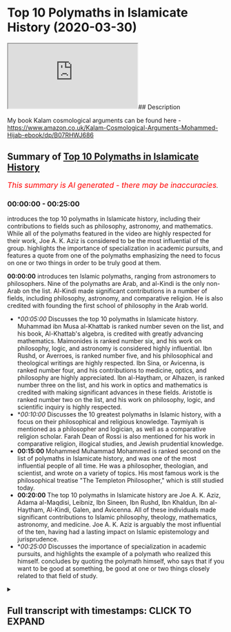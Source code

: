 # Top 10 Polymaths in Islamicate History (2020-03-30)

<iframe loading='lazy' allow='autoplay' src='https://www.youtube.com/embed/l6jwMzE5XaI'></iframe>## Description

My book Kalam cosmological arguments can be found here - https://www.amazon.co.uk/Kalam-Cosmological-Arguments-Mohammed-Hijab-ebook/dp/B07RHWJ686

## Summary of [Top 10 Polymaths in Islamicate History](https://www.youtube.com/watch?v=l6jwMzE5XaI)


*<span style="color:red; font-size:125%">This summary is AI generated - there may be inaccuracies</span>. [](/)*

### <a onclick="modifyYTiframeseektime('0')">00:00:00</a> - <a onclick="modifyYTiframeseektime('1500')">00:25:00</a>

introduces the top 10 polymaths in Islamicate history, including their contributions to fields such as philosophy, astronomy, and mathematics. While all of the polymaths featured in the video are highly respected for their work, Joe A. K. Aziz is considered to be the most influential of the group.  highlights the importance of specialization in academic pursuits, and features a quote from one of the polymaths emphasizing the need to focus on one or two things in order to be truly good at them.

**<a onclick="modifyYTiframeseektime('0')">00:00:00</a>**  introduces ten Islamic polymaths, ranging from astronomers to philosophers. Nine of the polymaths are Arab, and al-Kindi is the only non-Arab on the list. Al-Kindi made significant contributions in a number of fields, including philosophy, astronomy, and comparative religion. He is also credited with founding the first school of philosophy in the Arab world.
* **<a onclick="modifyYTiframeseektime('300')">00:05:00</a>* Discusses the top 10 polymaths in Islamicate history. Muhammad ibn Musa al-Khattab is ranked number seven on the list, and his book, Al-Khattab's algebra, is credited with greatly advancing mathematics. Maimonides is ranked number six, and his work on philosophy, logic, and astronomy is considered highly influential. Ibn Rushd, or Averroes, is ranked number five, and his philosophical and theological writings are highly respected. Ibn Sina, or Avicenna, is ranked number four, and his contributions to medicine, optics, and philosophy are highly appreciated. Ibn al-Haytham, or Alhazen, is ranked number three on the list, and his work in optics and mathematics is credited with making significant advances in these fields. Aristotle is ranked number two on the list, and his work on philosophy, logic, and scientific inquiry is highly respected.
* **<a onclick="modifyYTiframeseektime('600')">00:10:00</a>* Discusses the 10 greatest polymaths in Islamic history, with a focus on their philosophical and religious knowledge. Taymiyah is mentioned as a philosopher and logician, as well as a comparative religion scholar. Farah Dean of Rossi is also mentioned for his work in comparative religion, illogical studies, and Jewish prudential knowledge.
* **<a onclick="modifyYTiframeseektime('900')">00:15:00</a>** Mohammed Muhammad Mohammed is ranked second on the list of polymaths in Islamicate history, and was one of the most influential people of all time. He was a philosopher, theologian, and scientist, and wrote on a variety of topics. His most famous work is the philosophical treatise "The Templeton Philosopher," which is still studied today.
* **<a onclick="modifyYTiframeseektime('1200')">00:20:00</a>** The top 10 polymaths in Islamicate history are Joe A. K. Aziz, Adama al-Maqdisi, Leibniz, Ibn Sineen, Ibn Rushd, Ibn Khaldun, Ibn al-Haytham, Al-Kindi, Galen, and Avicenna. All of these individuals made significant contributions to Islamic philosophy, theology, mathematics, astronomy, and medicine. Joe A. K. Aziz is arguably the most influential of the ten, having had a lasting impact on Islamic epistemology and jurisprudence.
* **<a onclick="modifyYTiframeseektime('1500')">00:25:00</a>* Discusses the importance of specialization in academic pursuits, and highlights the example of a polymath who realized this himself.  concludes by quoting the polymath himself, who says that if you want to be good at something, be good at one or two things closely related to that field of study.

<details><summary><h2>Full transcript with timestamps: CLICK TO EXPAND</h2></summary>

<a onclick="modifyYTiframeseektime('0')">0:00:00</a> assalamualaikum warahmatullahi what I  
<a onclick="modifyYTiframeseektime('2')">0:00:02</a> care - how are you guys doing look who  
<a onclick="modifyYTiframeseektime('6')">0:00:06</a> I've been asking me to do reading lists  
<a onclick="modifyYTiframeseektime('7')">0:00:07</a> different kinds of reading lists for  
<a onclick="modifyYTiframeseektime('8')">0:00:08</a> recommended reading and one day I might  
<a onclick="modifyYTiframeseektime('11')">0:00:11</a> actually write a reading list and put it  
<a onclick="modifyYTiframeseektime('12')">0:00:12</a> on my website  
<a onclick="modifyYTiframeseektime('14')">0:00:14</a> Muhammad a not code at UK but today  
<a onclick="modifyYTiframeseektime('18')">0:00:18</a> what I wanted to do with you guys is  
<a onclick="modifyYTiframeseektime('19')">0:00:19</a> actually take you through ten islamic  
<a onclick="modifyYTiframeseektime('22')">0:00:22</a> eight polymaths that i think you should  
<a onclick="modifyYTiframeseektime('24')">0:00:24</a> know about and i'm putting them in  
<a onclick="modifyYTiframeseektime('25')">0:00:25</a> ranking order and why have I phrased it  
<a onclick="modifyYTiframeseektime('29')">0:00:29</a> in this way ten Islamic a Poli masters  
<a onclick="modifyYTiframeseektime('31')">0:00:31</a> because Islamic a is a area where  
<a onclick="modifyYTiframeseektime('34')">0:00:34</a> Islamic rule was dominant and sometimes  
<a onclick="modifyYTiframeseektime('39')">0:00:39</a> can refer to the Caliphate like for  
<a onclick="modifyYTiframeseektime('41')">0:00:41</a> example there are made rule or are  
<a onclick="modifyYTiframeseektime('43')">0:00:43</a> bested rule etc and so when I say  
<a onclick="modifyYTiframeseektime('47')">0:00:47</a> Islamic a polymaths it doesn't  
<a onclick="modifyYTiframeseektime('48')">0:00:48</a> necessarily mean that the people that  
<a onclick="modifyYTiframeseektime('51')">0:00:51</a> are being referenced must be Muslims I  
<a onclick="modifyYTiframeseektime('52')">0:00:52</a> mean or Arabs or anything like that it  
<a onclick="modifyYTiframeseektime('55')">0:00:55</a> just means that they were living under  
<a onclick="modifyYTiframeseektime('56')">0:00:56</a> that particular rule the Islamic eighth  
<a onclick="modifyYTiframeseektime('58')">0:00:58</a> rule and I'm mentioning these ten names  
<a onclick="modifyYTiframeseektime('61')">0:01:01</a> because I do think that they are the  
<a onclick="modifyYTiframeseektime('65')">0:01:05</a> polymath are you should know about  
<a onclick="modifyYTiframeseektime('67')">0:01:07</a> now when I say polymath I'm talking  
<a onclick="modifyYTiframeseektime('70')">0:01:10</a> about someone who has a special ism in  
<a onclick="modifyYTiframeseektime('73')">0:01:13</a> more than one discipline of study and  
<a onclick="modifyYTiframeseektime('76')">0:01:16</a> has actually had an influence in that  
<a onclick="modifyYTiframeseektime('79')">0:01:19</a> academic discipline and so this is  
<a onclick="modifyYTiframeseektime('82')">0:01:22</a> different to saying for example that you  
<a onclick="modifyYTiframeseektime('85')">0:01:25</a> are the most influential person or the  
<a onclick="modifyYTiframeseektime('87')">0:01:27</a> ten most influential people culturally  
<a onclick="modifyYTiframeseektime('89')">0:01:29</a> societally politically or economically  
<a onclick="modifyYTiframeseektime('90')">0:01:30</a> that's a different thing and so for this  
<a onclick="modifyYTiframeseektime('94')">0:01:34</a> reason I'm gonna not include obviously  
<a onclick="modifyYTiframeseektime('96')">0:01:36</a> the the Prophet Muhammad and their  
<a onclick="modifyYTiframeseektime('100')">0:01:40</a> Sahaba the Companions of the Prophet or  
<a onclick="modifyYTiframeseektime('103')">0:01:43</a> even the turbine for that matter if this  
<a onclick="modifyYTiframeseektime('106')">0:01:46</a> is strictly an academic exercise where  
<a onclick="modifyYTiframeseektime('109')">0:01:49</a> we look at using my subjective value  
<a onclick="modifyYTiframeseektime('113')">0:01:53</a> judgment of course ten of the people who  
<a onclick="modifyYTiframeseektime('116')">0:01:56</a> have contributed most to in my opinion  
<a onclick="modifyYTiframeseektime('119')">0:01:59</a> obviously too in that area and what I'm  
<a onclick="modifyYTiframeseektime('126')">0:02:06</a> not including in the area is sub-saharan  
<a onclick="modifyYTiframeseektime('128')">0:02:08</a> Africa and I'll be honest with you the  
<a onclick="modifyYTiframeseektime('129')">0:02:09</a> reason why is because I have very  
<a onclick="modifyYTiframeseektime('131')">0:02:11</a> limited knowledge of the area  
<a onclick="modifyYTiframeseektime('133')">0:02:13</a> likewise I'm not including China as  
<a onclick="modifyYTiframeseektime('135')">0:02:15</a> though obviously Islam spread to China  
<a onclick="modifyYTiframeseektime('139')">0:02:19</a> I'm not including it because once again  
<a onclick="modifyYTiframeseektime('142')">0:02:22</a> my knowledge is pretty much non-existent  
<a onclick="modifyYTiframeseektime('144')">0:02:24</a> in terms of Chinese coach I'm a cadet  
<a onclick="modifyYTiframeseektime('148')">0:02:28</a> academia et cetera on these on these  
<a onclick="modifyYTiframeseektime('150')">0:02:30</a> issues so let's get started before we  
<a onclick="modifyYTiframeseektime('154')">0:02:34</a> actually start listing my criteria for  
<a onclick="modifyYTiframeseektime('157')">0:02:37</a> subjective value judgment will be  
<a onclick="modifyYTiframeseektime('159')">0:02:39</a> basically influenced in as many distinct  
<a onclick="modifyYTiframeseektime('162')">0:02:42</a> fields of study as possible so let's  
<a onclick="modifyYTiframeseektime('165')">0:02:45</a> start that number 10 the my list is L  
<a onclick="modifyYTiframeseektime('168')">0:02:48</a> Bay ruining I bitterly was a Persian he  
<a onclick="modifyYTiframeseektime('172')">0:02:52</a> was a polymath and he basically  
<a onclick="modifyYTiframeseektime('175')">0:02:55</a> specialized in more than one field he  
<a onclick="modifyYTiframeseektime('177')">0:02:57</a> specialized in astronomy in geology he  
<a onclick="modifyYTiframeseektime('181')">0:03:01</a> wrote a book called Honolulu Massoud II  
<a onclick="modifyYTiframeseektime('183')">0:03:03</a> almost out his law which was basically  
<a onclick="modifyYTiframeseektime('186')">0:03:06</a> like an encyclopedia it was encyclopedia  
<a onclick="modifyYTiframeseektime('189')">0:03:09</a> of astronomy of engineering and so on  
<a onclick="modifyYTiframeseektime('193')">0:03:13</a> and so he wrote another book called fe @  
<a onclick="modifyYTiframeseektime('197')">0:03:17</a> fe masala sorry at the feem listen art  
<a onclick="modifyYTiframeseektime('202')">0:03:22</a> and Jim which is basically and the you  
<a onclick="modifyYTiframeseektime('204')">0:03:24</a> know understanding astrology and for  
<a onclick="modifyYTiframeseektime('206')">0:03:26</a> those people at that time I strongly gen  
<a onclick="modifyYTiframeseektime('208')">0:03:28</a> astronomy were very much interlinked but  
<a onclick="modifyYTiframeseektime('210')">0:03:30</a> it was not astrological as much as it  
<a onclick="modifyYTiframeseektime('214')">0:03:34</a> was that book is actually astronomical  
<a onclick="modifyYTiframeseektime('216')">0:03:36</a> the interesting thing about by Rooney is  
<a onclick="modifyYTiframeseektime('218')">0:03:38</a> that he was also a comparative religion  
<a onclick="modifyYTiframeseektime('220')">0:03:40</a> st went to india he spent time in india  
<a onclick="modifyYTiframeseektime('223')">0:03:43</a> and he was an ideology basically he did  
<a onclick="modifyYTiframeseektime('225')">0:03:45</a> a comparative religious study between  
<a onclick="modifyYTiframeseektime('227')">0:03:47</a> like quranic and islamic precepts and  
<a onclick="modifyYTiframeseektime('230')">0:03:50</a> obviously hindu precepts and i think he  
<a onclick="modifyYTiframeseektime('231')">0:03:51</a> was probably one of the first 1050  
<a onclick="modifyYTiframeseektime('235')">0:03:55</a> milady which is gregorian calendar so  
<a onclick="modifyYTiframeseektime('239')">0:03:59</a> this is a person who has had a profound  
<a onclick="modifyYTiframeseektime('242')">0:04:02</a> impact and the reason why i put him as  
<a onclick="modifyYTiframeseektime('244')">0:04:04</a> number 10 is because of the impact he's  
<a onclick="modifyYTiframeseektime('245')">0:04:05</a> had on astronomy in particular I mean  
<a onclick="modifyYTiframeseektime('247')">0:04:07</a> this guy even basically measured the  
<a onclick="modifyYTiframeseektime('250')">0:04:10</a> radius of the sort of circumference of  
<a onclick="modifyYTiframeseektime('255')">0:04:15</a> the other of the earth and came to about  
<a onclick="modifyYTiframeseektime('258')">0:04:18</a> 2% accuracy from current day numbers so  
<a onclick="modifyYTiframeseektime('262')">0:04:22</a> this guy was most certainly someone who  
<a onclick="modifyYTiframeseektime('265')">0:04:25</a> was influential more than one field he  
<a onclick="modifyYTiframeseektime('269')">0:04:29</a> was a comparative religion Asst he was  
<a onclick="modifyYTiframeseektime('272')">0:04:32</a> an astronomer geology geology expert and  
<a onclick="modifyYTiframeseektime('276')">0:04:36</a> so on  
<a onclick="modifyYTiframeseektime('277')">0:04:37</a> number nine is al Kindi al Kindi and we  
<a onclick="modifyYTiframeseektime('281')">0:04:41</a> used to fear hope in his heart al Kindi  
<a onclick="modifyYTiframeseektime('285')">0:04:45</a> a Saba al-kindi he died 873 ad and  
<a onclick="modifyYTiframeseektime('291')">0:04:51</a> basically he was seen as like you know  
<a onclick="modifyYTiframeseektime('295')">0:04:55</a> the father of philosophy for the Arabs  
<a onclick="modifyYTiframeseektime('298')">0:04:58</a> and he was an Arab one of the only that  
<a onclick="modifyYTiframeseektime('300')">0:05:00</a> we're gonna mention on this list and the  
<a onclick="modifyYTiframeseektime('305')">0:05:05</a> reason why I put him in this is because  
<a onclick="modifyYTiframeseektime('307')">0:05:07</a> to be honest he was even referenced by I  
<a onclick="modifyYTiframeseektime('310')">0:05:10</a> mean in terms of things like mathematics  
<a onclick="modifyYTiframeseektime('312')">0:05:12</a> he might not have been as prominent but  
<a onclick="modifyYTiframeseektime('315')">0:05:15</a> in terms of philosophy he was certainly  
<a onclick="modifyYTiframeseektime('316')">0:05:16</a> incredibly influential he had a massive  
<a onclick="modifyYTiframeseektime('320')">0:05:20</a> impact to only been seen on every sana  
<a onclick="modifyYTiframeseektime('322')">0:05:22</a> his ideas would trickle through to his  
<a onclick="modifyYTiframeseektime('325')">0:05:25</a> ideas he was a physician so he basically  
<a onclick="modifyYTiframeseektime('328')">0:05:28</a> done a lot of work in medicine and  
<a onclick="modifyYTiframeseektime('333')">0:05:33</a> actually he was referenced Bible Hatem  
<a onclick="modifyYTiframeseektime('335')">0:05:35</a> and after that some contribution to  
<a onclick="modifyYTiframeseektime('339')">0:05:39</a> optics as well so you can imagine this  
<a onclick="modifyYTiframeseektime('341')">0:05:41</a> person he's put his hand in so many jars  
<a onclick="modifyYTiframeseektime('343')">0:05:43</a> and has actually been influential or  
<a onclick="modifyYTiframeseektime('347')">0:05:47</a> almost all of them talk about influence  
<a onclick="modifyYTiframeseektime('351')">0:05:51</a> number eight is al Howard's me Muhammad  
<a onclick="modifyYTiframeseektime('353')">0:05:53</a> the new even more self cover is me and  
<a onclick="modifyYTiframeseektime('356')">0:05:56</a> basically you might know him already for  
<a onclick="modifyYTiframeseektime('359')">0:05:59</a> writing a book which is very well known  
<a onclick="modifyYTiframeseektime('362')">0:06:02</a> if you don't know it you'll know about  
<a onclick="modifyYTiframeseektime('364')">0:06:04</a> the result of it which is algebra in the  
<a onclick="modifyYTiframeseektime('367')">0:06:07</a> kitab or the book that he wrote as kid  
<a onclick="modifyYTiframeseektime('369')">0:06:09</a> al khattab Albertosaurus algebra 1 mu  
<a onclick="modifyYTiframeseektime('374')">0:06:14</a> kabbalah which is basically a  
<a onclick="modifyYTiframeseektime('376')">0:06:16</a> compendious book on calculations by  
<a onclick="modifyYTiframeseektime('379')">0:06:19</a> complete by completion and balancing  
<a onclick="modifyYTiframeseektime('381')">0:06:21</a> this is a book now basically he was  
<a onclick="modifyYTiframeseektime('383')">0:06:23</a> outlining quadratic expressions and all  
<a onclick="modifyYTiframeseektime('387')">0:06:27</a> these kind of things which we learn in  
<a onclick="modifyYTiframeseektime('388')">0:06:28</a> school nowadays and by the way these  
<a onclick="modifyYTiframeseektime('391')">0:06:31</a> you'll be surprised as to the effect  
<a onclick="modifyYTiframeseektime('393')">0:06:33</a> that algebra has had on the world in  
<a onclick="modifyYTiframeseektime('394')">0:06:34</a> terms of engineering like nowadays if  
<a onclick="modifyYTiframeseektime('396')">0:06:36</a> someone if you know someone doesn't  
<a onclick="modifyYTiframeseektime('398')">0:06:38</a> doing  
<a onclick="modifyYTiframeseektime('398')">0:06:38</a> University they have to go through a  
<a onclick="modifyYTiframeseektime('401')">0:06:41</a> rigorous like mathematical program where  
<a onclick="modifyYTiframeseektime('403')">0:06:43</a> they know their algebra very well  
<a onclick="modifyYTiframeseektime('405')">0:06:45</a> because any kind of engineering you'll  
<a onclick="modifyYTiframeseektime('407')">0:06:47</a> know will depend on algebraic  
<a onclick="modifyYTiframeseektime('409')">0:06:49</a> formulations so you a lot you probably  
<a onclick="modifyYTiframeseektime('413')">0:06:53</a> walking in the street and looking at  
<a onclick="modifyYTiframeseektime('414')">0:06:54</a> buildings or maybe riding an aeroplane  
<a onclick="modifyYTiframeseektime('416')">0:06:56</a> and not realize that the impact that  
<a onclick="modifyYTiframeseektime('418')">0:06:58</a> alcohol is me has had on that is  
<a onclick="modifyYTiframeseektime('422')">0:07:02</a> actually massive because algebra has  
<a onclick="modifyYTiframeseektime('425')">0:07:05</a> facilitated the way for people to be  
<a onclick="modifyYTiframeseektime('428')">0:07:08</a> able to operate in that way  
<a onclick="modifyYTiframeseektime('430')">0:07:10</a> number seven is Maimonides or most have  
<a onclick="modifyYTiframeseektime('433')">0:07:13</a> been my own now he was a jew but it was  
<a onclick="modifyYTiframeseektime('436')">0:07:16</a> a jewish jurist the philosopher logician  
<a onclick="modifyYTiframeseektime('437')">0:07:17</a> an astronomer but this man is seen as  
<a onclick="modifyYTiframeseektime('441')">0:07:21</a> probably the most influential scholar in  
<a onclick="modifyYTiframeseektime('445')">0:07:25</a> all of judaism after him in this column  
<a onclick="modifyYTiframeseektime('448')">0:07:28</a> the second Moses he is a polymath in the  
<a onclick="modifyYTiframeseektime('452')">0:07:32</a> sense that he actually wrote on  
<a onclick="modifyYTiframeseektime('453')">0:07:33</a> different issues he was a Jewish jurist  
<a onclick="modifyYTiframeseektime('456')">0:07:36</a> he's a philosopher logician and even an  
<a onclick="modifyYTiframeseektime('458')">0:07:38</a> astronomer you know so there's books  
<a onclick="modifyYTiframeseektime('460')">0:07:40</a> that he's written in Hebrew but also  
<a onclick="modifyYTiframeseektime('463')">0:07:43</a> mostly he's written in Arabic so he  
<a onclick="modifyYTiframeseektime('464')">0:07:44</a> wrote that and that hye-rin which is the  
<a onclick="modifyYTiframeseektime('467')">0:07:47</a> guide for look perplexed which is book  
<a onclick="modifyYTiframeseektime('469')">0:07:49</a> on logic and basically takes the kind of  
<a onclick="modifyYTiframeseektime('472')">0:07:52</a> same route as like Thomas Aquinas law  
<a onclick="modifyYTiframeseektime('476')">0:07:56</a> has a lien those individuals there where  
<a onclick="modifyYTiframeseektime('478')">0:07:58</a> you kind of systematic theology proving  
<a onclick="modifyYTiframeseektime('480')">0:08:00</a> God's existence and those kinds of  
<a onclick="modifyYTiframeseektime('482')">0:08:02</a> things he was incredibly influential and  
<a onclick="modifyYTiframeseektime('485')">0:08:05</a> probably the most influential Jewish  
<a onclick="modifyYTiframeseektime('486')">0:08:06</a> scholar of all times my poem is number  
<a onclick="modifyYTiframeseektime('490')">0:08:10</a> seven because obviously he lived and  
<a onclick="modifyYTiframeseektime('492')">0:08:12</a> within the Islamic the Islamic a if you  
<a onclick="modifyYTiframeseektime('495')">0:08:15</a> like and so his work flourished in the  
<a onclick="modifyYTiframeseektime('498')">0:08:18</a> context of Islamic rule  
<a onclick="modifyYTiframeseektime('501')">0:08:21</a> six is even hater know able hater will  
<a onclick="modifyYTiframeseektime('506')">0:08:26</a> be known for his book of optics now  
<a onclick="modifyYTiframeseektime('509')">0:08:29</a> really and truly the book of optics was  
<a onclick="modifyYTiframeseektime('511')">0:08:31</a> a massive breakthrough in the way we  
<a onclick="modifyYTiframeseektime('514')">0:08:34</a> perceived basically optics and he ran  
<a onclick="modifyYTiframeseektime('518')">0:08:38</a> experiments which he did in a systematic  
<a onclick="modifyYTiframeseektime('521')">0:08:41</a> and scientific way to try and basically  
<a onclick="modifyYTiframeseektime('526')">0:08:46</a> understand how optics work and how the  
<a onclick="modifyYTiframeseektime('529')">0:08:49</a> human eye works and he wrote a lot of  
<a onclick="modifyYTiframeseektime('532')">0:08:52</a> things and what really made him special  
<a onclick="modifyYTiframeseektime('534')">0:08:54</a> in addition to all these great  
<a onclick="modifyYTiframeseektime('536')">0:08:56</a> contributions to objects is actually his  
<a onclick="modifyYTiframeseektime('538')">0:08:58</a> contribution to what we would call today  
<a onclick="modifyYTiframeseektime('539')">0:08:59</a> as a philosophy of science because  
<a onclick="modifyYTiframeseektime('541')">0:09:01</a> really and truly what he did whilst he  
<a onclick="modifyYTiframeseektime('544')">0:09:04</a> was doing his science he wasn't just  
<a onclick="modifyYTiframeseektime('545')">0:09:05</a> thinking as many unfortunately  
<a onclick="modifyYTiframeseektime('547')">0:09:07</a> scientists do now when they go to the  
<a onclick="modifyYTiframeseektime('548')">0:09:08</a> laboratory about the systems but he was  
<a onclick="modifyYTiframeseektime('550')">0:09:10</a> thinking about how to refine the systems  
<a onclick="modifyYTiframeseektime('553')">0:09:13</a> itself and this is called the philosophy  
<a onclick="modifyYTiframeseektime('555')">0:09:15</a> of science so he has seen as kind of  
<a onclick="modifyYTiframeseektime('557')">0:09:17</a> like an architect for the philosophy of  
<a onclick="modifyYTiframeseektime('559')">0:09:19</a> science  
<a onclick="modifyYTiframeseektime('559')">0:09:19</a> he put conditions in place he saw what  
<a onclick="modifyYTiframeseektime('562')">0:09:22</a> would be appropriate what wouldn't be  
<a onclick="modifyYTiframeseektime('563')">0:09:23</a> appropriate cetera but in addition to  
<a onclick="modifyYTiframeseektime('566')">0:09:26</a> that he wrote about a standing of like  
<a onclick="modifyYTiframeseektime('568')">0:09:28</a> the history of these things like history  
<a onclick="modifyYTiframeseektime('572')">0:09:32</a> philosophy history of intellectuals I  
<a onclick="modifyYTiframeseektime('575')">0:09:35</a> wanted to do a same video like this but  
<a onclick="modifyYTiframeseektime('577')">0:09:37</a> for the Western world because one of the  
<a onclick="modifyYTiframeseektime('579')">0:09:39</a> people I definitely put on my top ten in  
<a onclick="modifyYTiframeseektime('581')">0:09:41</a> the Western world would be told me now  
<a onclick="modifyYTiframeseektime('582')">0:09:42</a> told him he basically wrote a book and  
<a onclick="modifyYTiframeseektime('585')">0:09:45</a> this book that told me he was in Helenus  
<a onclick="modifyYTiframeseektime('588')">0:09:48</a> he was a Hellenistic thinker yeah so he  
<a onclick="modifyYTiframeseektime('590')">0:09:50</a> exists at the same kind of time in the  
<a onclick="modifyYTiframeseektime('593')">0:09:53</a> Greek ancient Greek time where Aristotle  
<a onclick="modifyYTiframeseektime('595')">0:09:55</a> and those guys also existed and totally  
<a onclick="modifyYTiframeseektime('597')">0:09:57</a> basically had a very he had he had a  
<a onclick="modifyYTiframeseektime('601')">0:10:01</a> theory on geocentric geocentric models  
<a onclick="modifyYTiframeseektime('603')">0:10:03</a> where he basically pretty it was a but  
<a onclick="modifyYTiframeseektime('605')">0:10:05</a> basically was a working model on how he  
<a onclick="modifyYTiframeseektime('608')">0:10:08</a> thought basically the Sun goes around  
<a onclick="modifyYTiframeseektime('610')">0:10:10</a> the earth and but not only that but all  
<a onclick="modifyYTiframeseektime('611')">0:10:11</a> of the all of the planets go around the  
<a onclick="modifyYTiframeseektime('614')">0:10:14</a> earth and he had these kind of eccentric  
<a onclick="modifyYTiframeseektime('615')">0:10:15</a> circles etc this was part of Ptolemies  
<a onclick="modifyYTiframeseektime('618')">0:10:18</a> model but Ptolemies model his geocentric  
<a onclick="modifyYTiframeseektime('621')">0:10:21</a> model persisted for basically I would  
<a onclick="modifyYTiframeseektime('624')">0:10:24</a> say a millennium more than a millennium  
<a onclick="modifyYTiframeseektime('626')">0:10:26</a> after his death so everyone was going  
<a onclick="modifyYTiframeseektime('629')">0:10:29</a> along with this geocentric model all the  
<a onclick="modifyYTiframeseektime('630')">0:10:30</a> astronomers were using totem his work  
<a onclick="modifyYTiframeseektime('632')">0:10:32</a> that's why he would be action  
<a onclick="modifyYTiframeseektime('634')">0:10:34</a> even despite the fact that we would  
<a onclick="modifyYTiframeseektime('635')">0:10:35</a> consider him wrong now because of a  
<a onclick="modifyYTiframeseektime('637')">0:10:37</a> heliocentric model he'd be considered  
<a onclick="modifyYTiframeseektime('639')">0:10:39</a> one of the greatest thinkers of Western  
<a onclick="modifyYTiframeseektime('641')">0:10:41</a> history told him me however now if the  
<a onclick="modifyYTiframeseektime('645')">0:10:45</a> Haitham wrote a book which is translated  
<a onclick="modifyYTiframeseektime('648')">0:10:48</a> into English as the doubts concerning  
<a onclick="modifyYTiframeseektime('650')">0:10:50</a> Ptolemy and this is a lesson for us  
<a onclick="modifyYTiframeseektime('652')">0:10:52</a> because when basically people in the  
<a onclick="modifyYTiframeseektime('655')">0:10:55</a> Islamic Golden Age and this would be  
<a onclick="modifyYTiframeseektime('657')">0:10:57</a> considered the Islamic Golden Age but  
<a onclick="modifyYTiframeseektime('659')">0:10:59</a> when they started to doubt yeah when  
<a onclick="modifyYTiframeseektime('661')">0:11:01</a> they started to doubt and they started  
<a onclick="modifyYTiframeseektime('663')">0:11:03</a> to challenge prevailing Greek ideas that  
<a onclick="modifyYTiframeseektime('666')">0:11:06</a> is when they made their best and most  
<a onclick="modifyYTiframeseektime('668')">0:11:08</a> impressive innovative contributions in  
<a onclick="modifyYTiframeseektime('670')">0:11:10</a> all fields and it's a lesson to us  
<a onclick="modifyYTiframeseektime('673')">0:11:13</a> because nowadays we it's not even about  
<a onclick="modifyYTiframeseektime('675')">0:11:15</a> it's not even astronomical now we have  
<a onclick="modifyYTiframeseektime('677')">0:11:17</a> ideological things which we're afraid to  
<a onclick="modifyYTiframeseektime('679')">0:11:19</a> challenge things like second wave  
<a onclick="modifyYTiframeseektime('680')">0:11:20</a> feminism or things like liberalism or  
<a onclick="modifyYTiframeseektime('683')">0:11:23</a> things like communism in in a previous  
<a onclick="modifyYTiframeseektime('685')">0:11:25</a> time where those ideas are so pervasive  
<a onclick="modifyYTiframeseektime('688')">0:11:28</a> because they've been propounded by a  
<a onclick="modifyYTiframeseektime('690')">0:11:30</a> superpower military superpower that  
<a onclick="modifyYTiframeseektime('693')">0:11:33</a> we're afraid to challenge them but if  
<a onclick="modifyYTiframeseektime('695')">0:11:35</a> you think about will hate them here he's  
<a onclick="modifyYTiframeseektime('697')">0:11:37</a> challenging the only Greek ideas of a  
<a onclick="modifyYTiframeseektime('700')">0:11:40</a> philosophical perspective but he's  
<a onclick="modifyYTiframeseektime('701')">0:11:41</a> challenging Ptolemy told him is  
<a onclick="modifyYTiframeseektime('704')">0:11:44</a> astronomy which was seen as kind of like  
<a onclick="modifyYTiframeseektime('707')">0:11:47</a> an immutable philosophy or an  
<a onclick="modifyYTiframeseektime('709')">0:11:49</a> incorrigible philosophy or astronomy for  
<a onclick="modifyYTiframeseektime('712')">0:11:52</a> over four centuries people really had it  
<a onclick="modifyYTiframeseektime('715')">0:11:55</a> entrenched in their astronomical mine  
<a onclick="modifyYTiframeseektime('716')">0:11:56</a> and the cosmological image of the  
<a onclick="modifyYTiframeseektime('718')">0:11:58</a> universe was a geocentric one and they  
<a onclick="modifyYTiframeseektime('720')">0:12:00</a> used Toto me as the main academic you  
<a onclick="modifyYTiframeseektime('725')">0:12:05</a> know reasoning for that and his model of  
<a onclick="modifyYTiframeseektime('727')">0:12:07</a> eccentric revolutions of the planets and  
<a onclick="modifyYTiframeseektime('730')">0:12:10</a> he had a whole theory so the fact that  
<a onclick="modifyYTiframeseektime('733')">0:12:13</a> he did that was big and and that's why I  
<a onclick="modifyYTiframeseektime('737')">0:12:17</a> put him is number six number five is  
<a onclick="modifyYTiframeseektime('739')">0:12:19</a> folklore Dean arrazi now we're moving  
<a onclick="modifyYTiframeseektime('741')">0:12:21</a> away from Canada scientific aspects now  
<a onclick="modifyYTiframeseektime('743')">0:12:23</a> to more a theological aspects and a  
<a onclick="modifyYTiframeseektime('745')">0:12:25</a> philosophical aspects because faculty de  
<a onclick="modifyYTiframeseektime('747')">0:12:27</a> Rossi was not known as an astronomer or  
<a onclick="modifyYTiframeseektime('749')">0:12:29</a> you know a medical expert but he was  
<a onclick="modifyYTiframeseektime('753')">0:12:33</a> known as one of the main exegetes of  
<a onclick="modifyYTiframeseektime('756')">0:12:36</a> Islam actually his tough seer you know a  
<a onclick="modifyYTiframeseektime('759')">0:12:39</a> tough silly Kabir or the great  
<a onclick="modifyYTiframeseektime('762')">0:12:42</a> commentary is one the biggest and most  
<a onclick="modifyYTiframeseektime('764')">0:12:44</a> profound tefa seer of all times  
<a onclick="modifyYTiframeseektime('767')">0:12:47</a> Oh  
<a onclick="modifyYTiframeseektime('767')">0:12:47</a> basically exegetical works and in that  
<a onclick="modifyYTiframeseektime('770')">0:12:50</a> tough serie realized a lot of the  
<a onclick="modifyYTiframeseektime('772')">0:12:52</a> emphasis is on language which is why  
<a onclick="modifyYTiframeseektime('775')">0:12:55</a> it's very very fair for us to actually  
<a onclick="modifyYTiframeseektime('777')">0:12:57</a> consider him a linguist in addition as  
<a onclick="modifyYTiframeseektime('780')">0:13:00</a> being an XJ even though he didn't as far  
<a onclick="modifyYTiframeseektime('783')">0:13:03</a> as I know right any you know or he  
<a onclick="modifyYTiframeseektime('785')">0:13:05</a> didn't specialize in language in any  
<a onclick="modifyYTiframeseektime('787')">0:13:07</a> formal sense in the same way as someone  
<a onclick="modifyYTiframeseektime('789')">0:13:09</a> like maybe a see away oh I don't know as  
<a onclick="modifyYTiframeseektime('792')">0:13:12</a> I'm actually would have but in that same  
<a onclick="modifyYTiframeseektime('795')">0:13:15</a> vein though we have to look at his have  
<a onclick="modifyYTiframeseektime('797')">0:13:17</a> seen is very much linguistic so I would  
<a onclick="modifyYTiframeseektime('799')">0:13:19</a> consider him a linguist and exergy  
<a onclick="modifyYTiframeseektime('801')">0:13:21</a> a logician because he wrote katha  
<a onclick="modifyYTiframeseektime('804')">0:13:24</a> beautiful Kabir which is basically the  
<a onclick="modifyYTiframeseektime('806')">0:13:26</a> major book her on logic but he also  
<a onclick="modifyYTiframeseektime('808')">0:13:28</a> wrote many works in philosophy and  
<a onclick="modifyYTiframeseektime('811')">0:13:31</a> philosophical kind of theology if you  
<a onclick="modifyYTiframeseektime('813')">0:13:33</a> like as well oh he could even argues he  
<a onclick="modifyYTiframeseektime('816')">0:13:36</a> would refer to as that philosophy of  
<a onclick="modifyYTiframeseektime('818')">0:13:38</a> religion so these things here fast road  
<a onclick="modifyYTiframeseektime('821')">0:13:41</a> Dean of Rossi was one of the most  
<a onclick="modifyYTiframeseektime('823')">0:13:43</a> profound and influential scholars to the  
<a onclick="modifyYTiframeseektime('826')">0:13:46</a> extent whereby actually his kind of  
<a onclick="modifyYTiframeseektime('828')">0:13:48</a> credo ideas are still being used and  
<a onclick="modifyYTiframeseektime('830')">0:13:50</a> propounded nowadays in Metairie and  
<a onclick="modifyYTiframeseektime('832')">0:13:52</a> ashari circles much to the credit of  
<a onclick="modifyYTiframeseektime('835')">0:13:55</a> Rossi so most of the kind of credo  
<a onclick="modifyYTiframeseektime('839')">0:13:59</a> ammunition used nowadays in a polemical  
<a onclick="modifyYTiframeseektime('842')">0:14:02</a> sense goes back to Farah Dean of Rossi  
<a onclick="modifyYTiframeseektime('845')">0:14:05</a> I'm talking about pilaris ism number  
<a onclick="modifyYTiframeseektime('847')">0:14:07</a> four is even taymiyah himself now once  
<a onclick="modifyYTiframeseektime('851')">0:14:11</a> again he's not is not really a he's not  
<a onclick="modifyYTiframeseektime('853')">0:14:13</a> known for his astronomy he's not known  
<a onclick="modifyYTiframeseektime('855')">0:14:15</a> for his medical knowledge but he is  
<a onclick="modifyYTiframeseektime('857')">0:14:17</a> known for his Jewish Prudential  
<a onclick="modifyYTiframeseektime('858')">0:14:18</a> knowledge his philosophical knowledge  
<a onclick="modifyYTiframeseektime('859')">0:14:19</a> his logical knowledge and his  
<a onclick="modifyYTiframeseektime('861')">0:14:21</a> comparative religion knowledge so I  
<a onclick="modifyYTiframeseektime('863')">0:14:23</a> would consider him yes a comparative  
<a onclick="modifyYTiframeseektime('865')">0:14:25</a> religion it's because of his Katti batti  
<a onclick="modifyYTiframeseektime('867')">0:14:27</a> are bizarre here which was one of the  
<a onclick="modifyYTiframeseektime('869')">0:14:29</a> most comprehensive and impressive works  
<a onclick="modifyYTiframeseektime('871')">0:14:31</a> which is the kind of the correct reply  
<a onclick="modifyYTiframeseektime('874')">0:14:34</a> to the Christians  
<a onclick="modifyYTiframeseektime('876')">0:14:36</a> it's a polemical work against the  
<a onclick="modifyYTiframeseektime('878')">0:14:38</a> Christian presuppositions but it is one  
<a onclick="modifyYTiframeseektime('880')">0:14:40</a> which shows a high level especially for  
<a onclick="modifyYTiframeseektime('882')">0:14:42</a> that time of research yeah done you know  
<a onclick="modifyYTiframeseektime('887')">0:14:47</a> in terms of Christianity  
<a onclick="modifyYTiframeseektime('889')">0:14:49</a> now he's different to Albert you obey  
<a onclick="modifyYTiframeseektime('890')">0:14:50</a> Rooney because L by Rory was also  
<a onclick="modifyYTiframeseektime('891')">0:14:51</a> comparative religion aspo he but advair  
<a onclick="modifyYTiframeseektime('894')">0:14:54</a> only makes it very clear when he's  
<a onclick="modifyYTiframeseektime('895')">0:14:55</a> talking about his in his  
<a onclick="modifyYTiframeseektime('897')">0:14:57</a> in the illogical studies that actually  
<a onclick="modifyYTiframeseektime('899')">0:14:59</a> I'm not here to try and you know  
<a onclick="modifyYTiframeseektime('901')">0:15:01</a> disprove the Hindu ideas  
<a onclick="modifyYTiframeseektime('903')">0:15:03</a> he said I'm trying to just do an  
<a onclick="modifyYTiframeseektime('905')">0:15:05</a> objective review whereas obviously  
<a onclick="modifyYTiframeseektime('907')">0:15:07</a> wouldn't a mere comes from a multiple  
<a onclick="modifyYTiframeseektime('908')">0:15:08</a> polemical stance but both are academic  
<a onclick="modifyYTiframeseektime('910')">0:15:10</a> both find academic vantage points I mean  
<a onclick="modifyYTiframeseektime('913')">0:15:13</a> you can do either and still be a  
<a onclick="modifyYTiframeseektime('915')">0:15:15</a> comparative religion estudar than 13:28  
<a onclick="modifyYTiframeseektime('919')">0:15:19</a> and basically the interesting thing  
<a onclick="modifyYTiframeseektime('920')">0:15:20</a> about Minh tamiya he's about seven  
<a onclick="modifyYTiframeseektime('922')">0:15:22</a> hundred years after the Prophet Muhammad  
<a onclick="modifyYTiframeseektime('923')">0:15:23</a> and seven hundred years before us  
<a onclick="modifyYTiframeseektime('925')">0:15:25</a> so his slap-bang in the middle of the  
<a onclick="modifyYTiframeseektime('928')">0:15:28</a> historical timeline in terms of where he  
<a onclick="modifyYTiframeseektime('930')">0:15:30</a> stands  
<a onclick="modifyYTiframeseektime('931')">0:15:31</a> another thing about him is that his the  
<a onclick="modifyYTiframeseektime('933')">0:15:33</a> production of scholars that he's  
<a onclick="modifyYTiframeseektime('934')">0:15:34</a> produced is something quite amazing so  
<a onclick="modifyYTiframeseektime('937')">0:15:37</a> he's produced scholars like him hyemi  
<a onclick="modifyYTiframeseektime('939')">0:15:39</a> josiya even kathira there be a Missy you  
<a onclick="modifyYTiframeseektime('942')">0:15:42</a> know even muffler and the list goes on  
<a onclick="modifyYTiframeseektime('944')">0:15:44</a> and on so his influence you know it  
<a onclick="modifyYTiframeseektime('947')">0:15:47</a> stretches a long time into our present  
<a onclick="modifyYTiframeseektime('951')">0:15:51</a> day and why this is why I put him as  
<a onclick="modifyYTiframeseektime('952')">0:15:52</a> number four because he's still  
<a onclick="modifyYTiframeseektime('954')">0:15:54</a> influential just like Muslim in my own  
<a onclick="modifyYTiframeseektime('955')">0:15:55</a> but you could say only demographically  
<a onclick="modifyYTiframeseektime('958')">0:15:58</a> more influential scale because Muslim  
<a onclick="modifyYTiframeseektime('963')">0:16:03</a> Sudanese and in particular Salafism  
<a onclick="modifyYTiframeseektime('965')">0:16:05</a> because he's really influenced salafism  
<a onclick="modifyYTiframeseektime('967')">0:16:07</a> are more numerous and number than than  
<a onclick="modifyYTiframeseektime('970')">0:16:10</a> the Jewish community the entire Jewish  
<a onclick="modifyYTiframeseektime('973')">0:16:13</a> community in fact so his his  
<a onclick="modifyYTiframeseektime('976')">0:16:16</a> contribution is massive and he's still  
<a onclick="modifyYTiframeseektime('979')">0:16:19</a> being referenced today in almost all  
<a onclick="modifyYTiframeseektime('981')">0:16:21</a> theological and academics if you don't  
<a onclick="modifyYTiframeseektime('982')">0:16:22</a> know Herman taymiyah was you should know  
<a onclick="modifyYTiframeseektime('984')">0:16:24</a> because he is most certainly one of the  
<a onclick="modifyYTiframeseektime('988')">0:16:28</a> most influential men in history actually  
<a onclick="modifyYTiframeseektime('990')">0:16:30</a> to be honest so I've put him as number  
<a onclick="modifyYTiframeseektime('993')">0:16:33</a> four there number three is even rushed  
<a onclick="modifyYTiframeseektime('995')">0:16:35</a> now Abel rose to you by arguing ok how  
<a onclick="modifyYTiframeseektime('997')">0:16:37</a> can you put in rush before Bentham Mia  
<a onclick="modifyYTiframeseektime('999')">0:16:39</a> maybe a you know hardcore Soloff is  
<a onclick="modifyYTiframeseektime('1001')">0:16:41</a> watching  
<a onclick="modifyYTiframeseektime('1003')">0:16:43</a> as a higher level than they've been  
<a onclick="modifyYTiframeseektime('1005')">0:16:45</a> Tamia and look this shows you this and  
<a onclick="modifyYTiframeseektime('1006')">0:16:46</a> this shows you I said this in be quite a  
<a onclick="modifyYTiframeseektime('1007')">0:16:47</a> placement brother because right now I'm  
<a onclick="modifyYTiframeseektime('1010')">0:16:50</a> not making in a credo point now soldiers  
<a onclick="modifyYTiframeseektime('1011')">0:16:51</a> in the beginning I put a Jew in this top  
<a onclick="modifyYTiframeseektime('1015')">0:16:55</a> 10 and I'm not making a point of creed  
<a onclick="modifyYTiframeseektime('1018')">0:16:58</a> or not trying to muddy call it succumb  
<a onclick="modifyYTiframeseektime('1024')">0:17:04</a> to my denominational urges right now I'm  
<a onclick="modifyYTiframeseektime('1026')">0:17:06</a> just you know making a point of  
<a onclick="modifyYTiframeseektime('1029')">0:17:09</a> objective reality rushed is there is why  
<a onclick="modifyYTiframeseektime('1032')">0:17:12</a> I put him as number three is because of  
<a onclick="modifyYTiframeseektime('1034')">0:17:14</a> his contribution to so many different  
<a onclick="modifyYTiframeseektime('1037')">0:17:17</a> fields including philosophy theology  
<a onclick="modifyYTiframeseektime('1039')">0:17:19</a> medicine astronomy mathematics fit which  
<a onclick="modifyYTiframeseektime('1044')">0:17:24</a> is Islamic jurisprudence and so on and  
<a onclick="modifyYTiframeseektime('1046')">0:17:26</a> so forth he wrote Baudette and washed  
<a onclick="modifyYTiframeseektime('1047')">0:17:27</a> ahead which is something by the way that  
<a onclick="modifyYTiframeseektime('1051')">0:17:31</a> is studied in medina university which is  
<a onclick="modifyYTiframeseektime('1053')">0:17:33</a> a conservative university so  
<a onclick="modifyYTiframeseektime('1056')">0:17:36</a> quote-unquote conservative but bedazzled  
<a onclick="modifyYTiframeseektime('1058')">0:17:38</a> mooster hey this is well known but he  
<a onclick="modifyYTiframeseektime('1061')">0:17:41</a> also wrote a cool yet first tip which is  
<a onclick="modifyYTiframeseektime('1063')">0:17:43</a> basically the comprehensive knowledge of  
<a onclick="modifyYTiframeseektime('1066')">0:17:46</a> medicine so for him to do both of those  
<a onclick="modifyYTiframeseektime('1068')">0:17:48</a> things there that's really for me is  
<a onclick="modifyYTiframeseektime('1071')">0:17:51</a> asked astonishing that he could actually  
<a onclick="modifyYTiframeseektime('1073')">0:17:53</a> have contributions like this  
<a onclick="modifyYTiframeseektime('1074')">0:17:54</a> unfortunately a lot of his astronomical  
<a onclick="modifyYTiframeseektime('1076')">0:17:56</a> stuff hasn't survived but we know that  
<a onclick="modifyYTiframeseektime('1078')">0:17:58</a> he was part of a movement that was  
<a onclick="modifyYTiframeseektime('1080')">0:18:00</a> casting aspersion on old Telemachus  
<a onclick="modifyYTiframeseektime('1084')">0:18:04</a> centricity and though he's like I  
<a onclick="modifyYTiframeseektime('1087')">0:18:07</a> haven't seen many of his muscle taught  
<a onclick="modifyYTiframeseektime('1089')">0:18:09</a> or his manuscripts maybe they haven't  
<a onclick="modifyYTiframeseektime('1091')">0:18:11</a> been miss catalogs or something but in  
<a onclick="modifyYTiframeseektime('1093')">0:18:13</a> astronomy he's been referenced by all  
<a onclick="modifyYTiframeseektime('1095')">0:18:15</a> the other astronomers you know his time  
<a onclick="modifyYTiframeseektime('1097')">0:18:17</a> in the Golden Age and he's seen as in  
<a onclick="modifyYTiframeseektime('1099')">0:18:19</a> that movement to push back against the  
<a onclick="modifyYTiframeseektime('1102')">0:18:22</a> tone of make series despite the fact  
<a onclick="modifyYTiframeseektime('1106')">0:18:26</a> that he was a great commentator for  
<a onclick="modifyYTiframeseektime('1108')">0:18:28</a> Aristotle in fact he was referred to as  
<a onclick="modifyYTiframeseektime('1109')">0:18:29</a> the commentator you know for Aristotle  
<a onclick="modifyYTiframeseektime('1112')">0:18:32</a> so he was here ought to have that effort  
<a onclick="modifyYTiframeseektime('1114')">0:18:34</a> which obviously is a response to has a  
<a onclick="modifyYTiframeseektime('1116')">0:18:36</a> least Hamilton philosopher he didn't  
<a onclick="modifyYTiframeseektime('1119')">0:18:39</a> disagree with as Elian every point but  
<a onclick="modifyYTiframeseektime('1121')">0:18:41</a> that's another massive philosophical  
<a onclick="modifyYTiframeseektime('1123')">0:18:43</a> work which shows you the depth of his  
<a onclick="modifyYTiframeseektime('1125')">0:18:45</a> knowledge in that field so for those  
<a onclick="modifyYTiframeseektime('1127')">0:18:47</a> reasons because he was one of the few  
<a onclick="modifyYTiframeseektime('1129')">0:18:49</a> people that could be good in science and  
<a onclick="modifyYTiframeseektime('1131')">0:18:51</a> good and social science I had to put him  
<a onclick="modifyYTiframeseektime('1133')">0:18:53</a> as number three  
<a onclick="modifyYTiframeseektime('1135')">0:18:55</a> because this is about polymaths how much  
<a onclick="modifyYTiframeseektime('1137')">0:18:57</a> of a polymath you are okay now become  
<a onclick="modifyYTiframeseektime('1139')">0:18:59</a> number two el Ezeli and Muhammad as then  
<a onclick="modifyYTiframeseektime('1142')">0:19:02</a> Mohammed Mohammed Mohammed in to seal  
<a onclick="modifyYTiframeseektime('1145')">0:19:05</a> has early um-hum and the year he died is  
<a onclick="modifyYTiframeseektime('1149')">0:19:09</a> gonna be memorable for all because I see  
<a onclick="modifyYTiframeseektime('1151')">0:19:11</a> a 1 1 1 1 log percent more time yes year  
<a onclick="modifyYTiframeseektime('1155')">0:19:15</a> 1 1 1 1 and he was one of the most  
<a onclick="modifyYTiframeseektime('1157')">0:19:17</a> prominent and influential I mean you can  
<a onclick="modifyYTiframeseektime('1160')">0:19:20</a> he is one of the most influential people  
<a onclick="modifyYTiframeseektime('1162')">0:19:22</a> all time yeah trust me he was a polymath  
<a onclick="modifyYTiframeseektime('1168')">0:19:28</a> he wrote on philosophy theology  
<a onclick="modifyYTiframeseektime('1172')">0:19:32</a> jurisprudence and he knew about  
<a onclick="modifyYTiframeseektime('1173')">0:19:33</a> mathematics now once again if he did  
<a onclick="modifyYTiframeseektime('1178')">0:19:38</a> there is what I haven't put him as  
<a onclick="modifyYTiframeseektime('1180')">0:19:40</a> number one is because he didn't write on  
<a onclick="modifyYTiframeseektime('1182')">0:19:42</a> only astronomical sciences on on physics  
<a onclick="modifyYTiframeseektime('1186')">0:19:46</a> etc was the number number one person  
<a onclick="modifyYTiframeseektime('1188')">0:19:48</a> that I'm gonna mention they'd do those  
<a onclick="modifyYTiframeseektime('1190')">0:19:50</a> things he wrote a Templeton philosopher  
<a onclick="modifyYTiframeseektime('1193')">0:19:53</a> which is probably one of the most well  
<a onclick="modifyYTiframeseektime('1194')">0:19:54</a> known works a hero which is the  
<a onclick="modifyYTiframeseektime('1195')">0:19:55</a> Inquisitor philosophers but he also  
<a onclick="modifyYTiframeseektime('1197')">0:19:57</a> wrote something like a most as far and  
<a onclick="modifyYTiframeseektime('1199')">0:19:59</a> most Asif Asif book and his teacher  
<a onclick="modifyYTiframeseektime('1203')">0:20:03</a> l.joe a knee he wrote another book on a  
<a onclick="modifyYTiframeseektime('1207')">0:20:07</a> sulphate which basically Mustapha is I  
<a onclick="modifyYTiframeseektime('1209')">0:20:09</a> would say is a refined version of and it  
<a onclick="modifyYTiframeseektime('1213')">0:20:13</a> was tossed father a surly book with this  
<a onclick="modifyYTiframeseektime('1215')">0:20:15</a> Asura fifth book the hero has such a  
<a onclick="modifyYTiframeseektime('1219')">0:20:19</a> lasting impact I even went into humbly  
<a onclick="modifyYTiframeseektime('1221')">0:20:21</a> circles obviously someone like him nope  
<a onclick="modifyYTiframeseektime('1223')">0:20:23</a> Adama  
<a onclick="modifyYTiframeseektime('1224')">0:20:24</a> alma courtesy heroes never known another  
<a onclick="modifyYTiframeseektime('1229')">0:20:29</a> which is another holy textbook it's very  
<a onclick="modifyYTiframeseektime('1232')">0:20:32</a> much connected to al Mustafa and if you  
<a onclick="modifyYTiframeseektime('1235')">0:20:35</a> look at the first manuscripts I ignored  
<a onclick="modifyYTiframeseektime('1237')">0:20:37</a> my role in terms of another it had an  
<a onclick="modifyYTiframeseektime('1240')">0:20:40</a> epistemological  
<a onclick="modifyYTiframeseektime('1242')">0:20:42</a> preamble if you like so in the beginning  
<a onclick="modifyYTiframeseektime('1245')">0:20:45</a> of almost as far along as le revised  
<a onclick="modifyYTiframeseektime('1248')">0:20:48</a> epistemology which is basically a  
<a onclick="modifyYTiframeseektime('1251')">0:20:51</a> philosophical sub-branch even up Adama  
<a onclick="modifyYTiframeseektime('1253')">0:20:53</a> and his because basically I wrote was  
<a onclick="modifyYTiframeseektime('1255')">0:20:55</a> another is I would say is an  
<a onclick="modifyYTiframeseektime('1257')">0:20:57</a> abbreviation or some kind of  
<a onclick="modifyYTiframeseektime('1258')">0:20:58</a> condensation of condensed version sorry  
<a onclick="modifyYTiframeseektime('1261')">0:21:01</a> of almost a song he also left that in  
<a onclick="modifyYTiframeseektime('1265')">0:21:05</a> but then there was a bit of a kind of  
<a onclick="modifyYTiframeseektime('1268')">0:21:08</a> backlash and humbly circles having said  
<a onclick="modifyYTiframeseektime('1270')">0:21:10</a> that though he has such an impact on  
<a onclick="modifyYTiframeseektime('1274')">0:21:14</a> basically us all because a soul elf it  
<a onclick="modifyYTiframeseektime('1276')">0:21:16</a> is very much connected to logical  
<a onclick="modifyYTiframeseektime('1279')">0:21:19</a> precepts and so alphas early alphas  
<a onclick="modifyYTiframeseektime('1283')">0:21:23</a> early has has an impact on that had an  
<a onclick="modifyYTiframeseektime('1286')">0:21:26</a> impact on Islamic philosophy from that's  
<a onclick="modifyYTiframeseektime('1288')">0:21:28</a> kind of replied to the philosophers book  
<a onclick="modifyYTiframeseektime('1290')">0:21:30</a> hero and obviously he was a chef I and  
<a onclick="modifyYTiframeseektime('1294')">0:21:34</a> jurisprudence he was a master of that as  
<a onclick="modifyYTiframeseektime('1296')">0:21:36</a> well he was also of Persian origin which  
<a onclick="modifyYTiframeseektime('1298')">0:21:38</a> shows us that this list is dominated by  
<a onclick="modifyYTiframeseektime('1301')">0:21:41</a> the Persians talking about someone who's  
<a onclick="modifyYTiframeseektime('1303')">0:21:43</a> of Persian origin and someone who's had  
<a onclick="modifyYTiframeseektime('1305')">0:21:45</a> a massive impact unfortunately not  
<a onclick="modifyYTiframeseektime('1308')">0:21:48</a> someone who has an emetic fear of I'm  
<a onclick="modifyYTiframeseektime('1311')">0:21:51</a> not saying that's unfortunate in a sense  
<a onclick="modifyYTiframeseektime('1312')">0:21:52</a> it's a wrong take fear  
<a onclick="modifyYTiframeseektime('1313')">0:21:53</a> it's just unfortunate i he fell into  
<a onclick="modifyYTiframeseektime('1316')">0:21:56</a> these mistakes of takfeer eben cena who  
<a onclick="modifyYTiframeseektime('1320')">0:22:00</a> died 10:37 he's number one in my opinion  
<a onclick="modifyYTiframeseektime('1322')">0:22:02</a> and the reason why he's clearly not a  
<a onclick="modifyYTiframeseektime('1324')">0:22:04</a> head and shoulders in terms of being a  
<a onclick="modifyYTiframeseektime('1326')">0:22:06</a> polymath above everybody else is because  
<a onclick="modifyYTiframeseektime('1329')">0:22:09</a> frankly he was able to contribute more  
<a onclick="modifyYTiframeseektime('1332')">0:22:12</a> to all of the other sub branches that  
<a onclick="modifyYTiframeseektime('1334')">0:22:14</a> anyone else had been able to do that  
<a onclick="modifyYTiframeseektime('1336')">0:22:16</a> seriously it's been able to contribute  
<a onclick="modifyYTiframeseektime('1338')">0:22:18</a> to things like astronomy and philosophy  
<a onclick="modifyYTiframeseektime('1343')">0:22:23</a> to a high high level obviously my book  
<a onclick="modifyYTiframeseektime('1346')">0:22:26</a> that I wrote Kalam cosmological  
<a onclick="modifyYTiframeseektime('1348')">0:22:28</a> arguments which is available online I  
<a onclick="modifyYTiframeseektime('1350')">0:22:30</a> spent a lot of time on it but Xena  
<a onclick="modifyYTiframeseektime('1352')">0:22:32</a> and the reason why my opinion is because  
<a onclick="modifyYTiframeseektime('1354')">0:22:34</a> everyone else learned from him even as I  
<a onclick="modifyYTiframeseektime('1356')">0:22:36</a> Lee who attacked him I I think he  
<a onclick="modifyYTiframeseektime('1358')">0:22:38</a> basically is very clear that he agrees  
<a onclick="modifyYTiframeseektime('1360')">0:22:40</a> with him or so many things even in  
<a onclick="modifyYTiframeseektime('1362')">0:22:42</a> potamia who attacks him you he'll see  
<a onclick="modifyYTiframeseektime('1365')">0:22:45</a> that you know he agrees with him and  
<a onclick="modifyYTiframeseektime('1367')">0:22:47</a> what they do what even taymir does and  
<a onclick="modifyYTiframeseektime('1369')">0:22:49</a> what has led us is they try basically  
<a onclick="modifyYTiframeseektime('1373')">0:22:53</a> and create to to Civ even seen as  
<a onclick="modifyYTiframeseektime('1376')">0:22:56</a> arguments for the existence of God for  
<a onclick="modifyYTiframeseektime('1378')">0:22:58</a> example into kind of like a channel of  
<a onclick="modifyYTiframeseektime('1382')">0:23:02</a> Orthodoxy obviously in potamia was like  
<a onclick="modifyYTiframeseektime('1385')">0:23:05</a> humble I what would call Salafi today  
<a onclick="modifyYTiframeseektime('1388')">0:23:08</a> like where as Ezeli was more sorry yeah  
<a onclick="modifyYTiframeseektime('1393')">0:23:13</a> so both of those had slightly different  
<a onclick="modifyYTiframeseektime('1396')">0:23:16</a> schools of credo thought but both of  
<a onclick="modifyYTiframeseektime('1399')">0:23:19</a> them did the same kind of thing for  
<a onclick="modifyYTiframeseektime('1401')">0:23:21</a> respective schools of thought which is  
<a onclick="modifyYTiframeseektime('1402')">0:23:22</a> to sift through the ideas of Ivan Cena  
<a onclick="modifyYTiframeseektime('1405')">0:23:25</a> and to clean up basically according to  
<a onclick="modifyYTiframeseektime('1408')">0:23:28</a> the principles the particular school of  
<a onclick="modifyYTiframeseektime('1410')">0:23:30</a> thought that they came from and then to  
<a onclick="modifyYTiframeseektime('1412')">0:23:32</a> churn out what would be the most you  
<a onclick="modifyYTiframeseektime('1415')">0:23:35</a> know the strongest arguments and most  
<a onclick="modifyYTiframeseektime('1417')">0:23:37</a> crudely compatible arguments but his  
<a onclick="modifyYTiframeseektime('1420')">0:23:40</a> effect on on Islamic or on on Kalam  
<a onclick="modifyYTiframeseektime('1423')">0:23:43</a> basically which is the idea of argument  
<a onclick="modifyYTiframeseektime('1427')">0:23:47</a> for first principles and so on has been  
<a onclick="modifyYTiframeseektime('1429')">0:23:49</a> by far the most impactful so and he  
<a onclick="modifyYTiframeseektime('1435')">0:23:55</a> wrote a book called ashy fair which I  
<a onclick="modifyYTiframeseektime('1436')">0:23:56</a> mean his his work on medicine yeah is  
<a onclick="modifyYTiframeseektime('1440')">0:24:00</a> incredible for the time and his work of  
<a onclick="modifyYTiframeseektime('1443')">0:24:03</a> medicine was translated and useful for  
<a onclick="modifyYTiframeseektime('1445')">0:24:05</a> the next five or six hundred seven  
<a onclick="modifyYTiframeseektime('1446')">0:24:06</a> hundred years it shows you this the  
<a onclick="modifyYTiframeseektime('1448')">0:24:08</a> level of this guy's ability to  
<a onclick="modifyYTiframeseektime('1451')">0:24:11</a> specialize in more than one field was  
<a onclick="modifyYTiframeseektime('1453')">0:24:13</a> something which was you won't find in  
<a onclick="modifyYTiframeseektime('1455')">0:24:15</a> every generation now the question is  
<a onclick="modifyYTiframeseektime('1458')">0:24:18</a> what do we learn from all of this what  
<a onclick="modifyYTiframeseektime('1460')">0:24:20</a> we learn is that being a polymath is not  
<a onclick="modifyYTiframeseektime('1462')">0:24:22</a> an easy Enterprise and the importance of  
<a onclick="modifyYTiframeseektime('1465')">0:24:25</a> specialism to be honest from what we've  
<a onclick="modifyYTiframeseektime('1467')">0:24:27</a> seen from the list that I've provided  
<a onclick="modifyYTiframeseektime('1468')">0:24:28</a> more most polymers generally and  
<a onclick="modifyYTiframeseektime('1471')">0:24:31</a> obviously this is something that is  
<a onclick="modifyYTiframeseektime('1473')">0:24:33</a> specific to this list but generally most  
<a onclick="modifyYTiframeseektime('1475')">0:24:35</a> polymers are specialized in very similar  
<a onclick="modifyYTiframeseektime('1476')">0:24:36</a> fields like for example theology and  
<a onclick="modifyYTiframeseektime('1478')">0:24:38</a> philosophy or geometry astronomy and  
<a onclick="modifyYTiframeseektime('1480')">0:24:40</a> mathematics where skills and knowledge  
<a onclick="modifyYTiframeseektime('1481')">0:24:41</a> intersect and are transferable  
<a onclick="modifyYTiframeseektime('1484')">0:24:44</a> there was actually interesting beef what  
<a onclick="modifyYTiframeseektime('1487')">0:24:47</a> did you say yes interesting beef between  
<a onclick="modifyYTiframeseektime('1491')">0:24:51</a> urban scene and LB Rooney and basically  
<a onclick="modifyYTiframeseektime('1496')">0:24:56</a> this beef was I'm gonna reduce our  
<a onclick="modifyYTiframeseektime('1497')">0:24:57</a> actually as really interesting even see  
<a onclick="modifyYTiframeseektime('1502')">0:25:02</a> now in one of his books yeah he was like  
<a onclick="modifyYTiframeseektime('1509')">0:25:09</a> he's not really gifted in philosophical  
<a onclick="modifyYTiframeseektime('1511')">0:25:11</a> maths and people and they ruin it  
<a onclick="modifyYTiframeseektime('1513')">0:25:13</a> because he tried to challenge you've  
<a onclick="modifyYTiframeseektime('1514')">0:25:14</a> been seen in in philosophy and he made a  
<a onclick="modifyYTiframeseektime('1516')">0:25:16</a> mockery of himself  
<a onclick="modifyYTiframeseektime('1518')">0:25:18</a> realized okay this guy's call his  
<a onclick="modifyYTiframeseektime('1520')">0:25:20</a> specialism in this guy's call his  
<a onclick="modifyYTiframeseektime('1521')">0:25:21</a> specially they really realized that  
<a onclick="modifyYTiframeseektime('1522')">0:25:22</a> himself because I they really realized I  
<a onclick="modifyYTiframeseektime('1525')">0:25:25</a> himself he said something really  
<a onclick="modifyYTiframeseektime('1526')">0:25:26</a> interesting which I want to read and he  
<a onclick="modifyYTiframeseektime('1527')">0:25:27</a> goes and this is actually translated his  
<a onclick="modifyYTiframeseektime('1531')">0:25:31</a> that's a beautiful thing here  
<a onclick="modifyYTiframeseektime('1533')">0:25:33</a> goes for the one who attempts  
<a onclick="modifyYTiframeseektime('1536')">0:25:36</a> encompassing all things would lose the  
<a onclick="modifyYTiframeseektime('1538')">0:25:38</a> whole you know what I mean here this is  
<a onclick="modifyYTiframeseektime('1542')">0:25:42</a> very important he goes the one he this  
<a onclick="modifyYTiframeseektime('1544')">0:25:44</a> bear ruining a polymath himself he's  
<a onclick="modifyYTiframeseektime('1546')">0:25:46</a> realized that so he's tried to get  
<a onclick="modifyYTiframeseektime('1547')">0:25:47</a> involved in philosophy we wouldn't see  
<a onclick="modifyYTiframeseektime('1549')">0:25:49</a> never seen it's like the top guy the one  
<a onclick="modifyYTiframeseektime('1551')">0:25:51</a> who attempts encompassing all things  
<a onclick="modifyYTiframeseektime('1553')">0:25:53</a> will lose though just like when Floyd  
<a onclick="modifyYTiframeseektime('1554')">0:25:54</a> Mayweather had a match with Conor  
<a onclick="modifyYTiframeseektime('1556')">0:25:56</a> McGregor it was just like embarrassing  
<a onclick="modifyYTiframeseektime('1558')">0:25:58</a> for for Conor McGregor because the  
<a onclick="modifyYTiframeseektime('1561')">0:26:01</a> levels are different if you want to  
<a onclick="modifyYTiframeseektime('1562')">0:26:02</a> specialize in one thing it's like going  
<a onclick="modifyYTiframeseektime('1564')">0:26:04</a> to the Olympics and getting a gold medal  
<a onclick="modifyYTiframeseektime('1565')">0:26:05</a> in two sports a bit only would say for  
<a onclick="modifyYTiframeseektime('1569')">0:26:09</a> the one who attempts encompassing all  
<a onclick="modifyYTiframeseektime('1571')">0:26:11</a> things would lose the whole lesson here  
<a onclick="modifyYTiframeseektime('1573')">0:26:13</a> in terms of academic lesson is simply  
<a onclick="modifyYTiframeseektime('1576')">0:26:16</a> this if you want to be good at something  
<a onclick="modifyYTiframeseektime('1579')">0:26:19</a> be good at one or two things which are  
<a onclick="modifyYTiframeseektime('1582')">0:26:22</a> closely related and that's it man don't  
<a onclick="modifyYTiframeseektime('1584')">0:26:24</a> go everywhere because you end up doing  
<a onclick="modifyYTiframeseektime('1586')">0:26:26</a> nothing if you try and do everything you  
<a onclick="modifyYTiframeseektime('1588')">0:26:28</a> end up doing nothing I hope this was  
<a onclick="modifyYTiframeseektime('1590')">0:26:30</a> very edifying Salam alaikum  
</details>